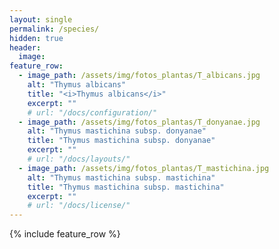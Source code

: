 ```yaml
---
layout: single
permalink: /species/
hidden: true
header:
  image: 
feature_row:
  - image_path: /assets/img/fotos_plantas/T_albicans.jpg
    alt: "Thymus albicans"
    title: "<i>Thymus albicans</i>"
    excerpt: ""
    # url: "/docs/configuration/"
  - image_path: /assets/img/fotos_plantas/T_donyanae.jpg
    alt: "Thymus mastichina subsp. donyanae"
    title: "Thymus mastichina subsp. donyanae"
    excerpt: ""
    # url: "/docs/layouts/"
  - image_path: /assets/img/fotos_plantas/T_mastichina.jpg
    alt: "Thymus mastichina subsp. mastichina"
    title: "Thymus mastichina subsp. mastichina"
    excerpt: ""
    # url: "/docs/license/"
---
```


{% include feature_row %}